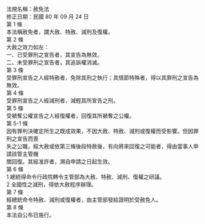 法規名稱：赦免法  
修正日期：民國 80 年 09 月 24 日  
第 1 條  
本法稱赦免者，謂大赦、特赦、減刑及復權。  
第 2 條  
大赦之效力如左：  
一、已受罪刑之宣告者，其宣告為無效。  
二、未受罪刑之宣告者，其追訴權消滅。  
第 3 條  
受罪刑宣告之人經特赦者，免除其刑之執行；其情節特殊者，得以其罪刑之宣告為無效。  
第 4 條  
受罪刑宣告之人經減刑者，減輕其所宣告之刑。  
第 5 條  
受褫奪公權宣告之人經復權者，回復其所褫奪之公權。  
第 5-1 條  
因有罪判決確定所生之既成效果，不因大赦、特赦、減刑或復權而受影響。但因罪刑之宣告而喪  
失之公職，經大赦或依第三條後段特赦後，有向將來回復之可能者，得由當事人申請該管主管機  
關回復。其經准許者，溯自申請之日起生效。  
第 6 條  
1 總統得命令行政院轉令主管部為大赦、特赦、減刑、復權之研議。  
2 全國性之減刑，得依大赦程序辦理。  
第 7 條  
經總統命令特赦、減刑或復權者，由主管部發給證明於受赦免人。  
第 8 條  
本法自公布日施行。  


